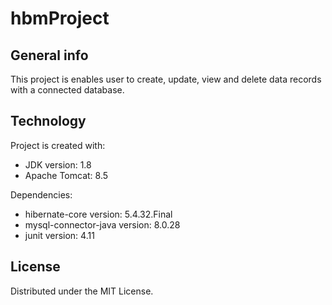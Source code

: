 # hbmProject

## General info
This project is enables user to create, update, view and delete data records with a connected database.

## Technology
Project is created with:
* JDK version: 1.8
* Apache Tomcat: 8.5

Dependencies:
* hibernate-core version: 5.4.32.Final
* mysql-connector-java version: 8.0.28
* junit version: 4.11

## License
Distributed under the MIT License.
